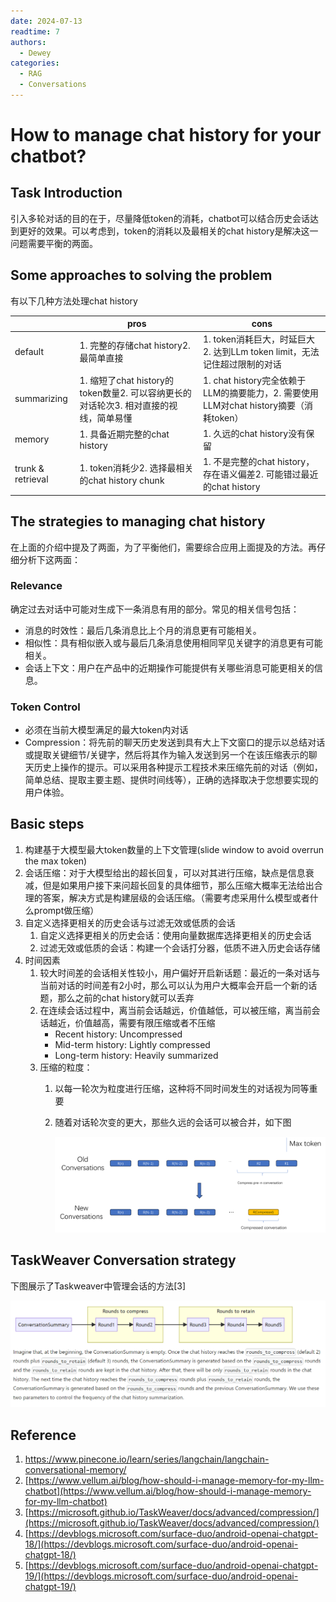 ```yaml
---
date: 2024-07-13 
readtime: 7
authors:
  - Dewey
categories:
  - RAG
  - Conversations
---
```


# How to manage chat history for your chatbot?

## Task Introduction

引入多轮对话的目的在于，尽量降低token的消耗，chatbot可以结合历史会话达到更好的效果。可以考虑到，token的消耗以及最相关的chat history是解决这一问题需要平衡的两面。

## Some approaches to solving the problem

有以下几种方法处理chat history

|  | pros | cons |
| --- | --- | --- |
| default | 1. 完整的存储chat history2. 最简单直接 | 1. token消耗巨大，时延巨大2. 达到LLm token limit，无法记住超过限制的对话 |
| summarizing | 1. 缩短了chat history的token数量2. 可以容纳更长的对话轮次3. 相对直接的视线，简单易懂 | 1. chat history完全依赖于LLM的摘要能力，2. 需要使用LLM对chat history摘要（消耗token） |
| memory | 1. 具备近期完整的chat history | 1. 久远的chat history没有保留 |
| trunk & retrieval | 1. token消耗少2. 选择最相关的chat history chunk | 1. 不是完整的chat history，存在语义偏差2. 可能错过最近的chat history |

<!-- more -->

## The strategies to managing chat history

在上面的介绍中提及了两面，为了平衡他们，需要综合应用上面提及的方法。再仔细分析下这两面：

### Relevance

确定过去对话中可能对生成下一条消息有用的部分。常见的相关信号包括：

- 消息的时效性：最后几条消息比上个月的消息更有可能相关。
- 相似性：具有相似嵌入或与最后几条消息使用相同罕见关键字的消息更有可能相关。
- 会话上下文：用户在产品中的近期操作可能提供有关哪些消息可能更相关的信息。

### Token Control

- 必须在当前大模型满足的最大token内对话
- Compression：将先前的聊天历史发送到具有大上下文窗口的提示以总结对话或提取关键细节/关键字，然后将其作为输入发送到另一个在该压缩表示的聊天历史上操作的提示。可以采用各种提示工程技术来压缩先前的对话（例如，简单总结、提取主要主题、提供时间线等），正确的选择取决于您想要实现的用户体验。

## Basic steps

1. 构建基于大模型最大token数量的上下文管理(slide window to avoid overrun the max token)
2. 会话压缩：对于大模型给出的超长回复，可以对其进行压缩，缺点是信息衰减，但是如果用户接下来问超长回复的具体细节，那么压缩大概率无法给出合理的答案，解决方式是构建层级的会话压缩。（需要考虑采用什么模型或者什么prompt做压缩）
3. 自定义选择更相关的历史会话与过滤无效或低质的会话
    1. 自定义选择更相关的历史会话：使用向量数据库选择更相关的历史会话
    2. 过滤无效或低质的会话：构建一个会话打分器，低质不进入历史会话存储
4. 时间因素
    1. 较大时间差的会话相关性较小，用户偏好开启新话题：最近的一条对话与当前对话的时间差有2小时，那么可以认为用户大概率会开启一个新的话题，那么之前的chat history就可以丢弃
    2. 在连续会话过程中，离当前会话越远，价值越低，可以被压缩，离当前会话越近，价值越高，需要有限压缩或者不压缩
        - Recent history: Uncompressed
        - Mid-term history: Lightly compressed
        - Long-term history: Heavily summarized
    3. 压缩的粒度：
        1. 以每一轮次为粒度进行压缩，这种将不同时间发生的对话视为同等重要
        2. 随着对话轮次变的更大，那些久远的会话可以被合并，如下图
            
            ![chat conversations.png](manage_conversations/chat_conversations.png)
            

## TaskWeaver Conversation strategy

下图展示了Taskweaver中管理会话的方法[3]

![taskweaver.PNG](manage_conversations/taskweaver.png)

## Reference

1. https://www.pinecone.io/learn/series/langchain/langchain-conversational-memory/
2. [https://www.vellum.ai/blog/how-should-i-manage-memory-for-my-llm-chatbot](https://www.vellum.ai/blog/how-should-i-manage-memory-for-my-llm-chatbot)
3. [https://microsoft.github.io/TaskWeaver/docs/advanced/compression/](https://microsoft.github.io/TaskWeaver/docs/advanced/compression/)
4. [https://devblogs.microsoft.com/surface-duo/android-openai-chatgpt-18/](https://devblogs.microsoft.com/surface-duo/android-openai-chatgpt-18/)
5. [https://devblogs.microsoft.com/surface-duo/android-openai-chatgpt-19/](https://devblogs.microsoft.com/surface-duo/android-openai-chatgpt-19/)